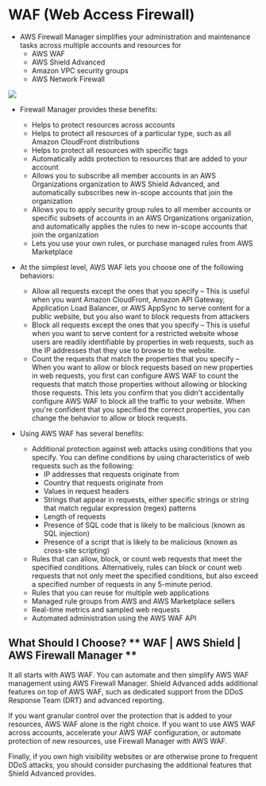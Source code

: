 # WAF (Web Access Firewall)
* AWS Firewall Manager simplifies your administration and maintenance tasks across multiple accounts and resources for 
    * AWS WAF
    * AWS Shield Advanced
    * Amazon VPC security groups
    * AWS Network Firewall

![](https://d1.awsstatic.com/Solutions/Solutions%20Category%20Template%20Draft/Solution%20Architecture%20Diagrams/waf-security-automations-architecture.520fa104475cd846b62df3b2027a64094dfad31a.png)

* Firewall Manager provides these benefits:
    * Helps to protect resources across accounts
    * Helps to protect all resources of a particular type, such as all Amazon CloudFront distributions
    * Helps to protect all resources with specific tags
    * Automatically adds protection to resources that are added to your account
    * Allows you to subscribe all member accounts in an AWS Organizations organization to AWS Shield Advanced, and automatically subscribes new in-scope accounts that join the organization
    * Allows you to apply security group rules to all member accounts or specific subsets of accounts in an AWS Organizations organization, and automatically applies the rules to new in-scope accounts that join the organization
    * Lets you use your own rules, or purchase managed rules from AWS Marketplace

* At the simplest level, AWS WAF lets you choose one of the following behaviors:
    * Allow all requests except the ones that you specify – This is useful when you want Amazon CloudFront, Amazon API Gateway, Application Load Balancer, or AWS AppSync to serve content for a public website, but you also want to block requests from attackers
    * Block all requests except the ones that you specify – This is useful when you want to serve content for a restricted website whose users are readily identifiable by properties in web requests, such as the IP addresses that they use to browse to the website.
    * Count the requests that match the properties that you specify – When you want to allow or block requests based on new properties in web requests, you first can configure AWS WAF to count the requests that match those properties without allowing or blocking those requests. This lets you confirm that you didn't accidentally configure AWS WAF to block all the traffic to your website. When you're confident that you specified the correct properties, you can change the behavior to allow or block requests.
* Using AWS WAF has several benefits:
    * Additional protection against web attacks using conditions that you specify. You can define conditions by using characteristics of web requests such as the following:
        * IP addresses that requests originate from
        * Country that requests originate from
        * Values in request headers
        * Strings that appear in requests, either specific strings or string that match regular expression (regex) patterns
        * Length of requests
        * Presence of SQL code that is likely to be malicious (known as SQL injection)
        * Presence of a script that is likely to be malicious (known as cross-site scripting)
    * Rules that can allow, block, or count web requests that meet the specified conditions. Alternatively, rules can block or count web requests that not only meet the specified conditions, but also exceed a specified number of requests in any 5-minute period.
    * Rules that you can reuse for multiple web applications
    * Managed rule groups from AWS and AWS Marketplace sellers
    * Real-time metrics and sampled web requests
    * Automated administration using the AWS WAF API


## What Should I Choose? ** WAF | AWS Shield | AWS Firewall Manager **
It all starts with AWS WAF. You can automate and then simplify AWS WAF management using AWS Firewall Manager. Shield Advanced adds additional features on top of AWS WAF, such as dedicated support from the DDoS Response Team (DRT) and advanced reporting.

If you want granular control over the protection that is added to your resources, AWS WAF alone is the right choice. If you want to use AWS WAF across accounts, accelerate your AWS WAF configuration, or automate protection of new resources, use Firewall Manager with AWS WAF.

Finally, if you own high visibility websites or are otherwise prone to frequent DDoS attacks, you should consider purchasing the additional features that Shield Advanced provides.